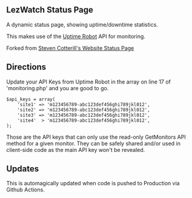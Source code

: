 ## LezWatch Status Page

A dynamic status page, showing uptime/downtime statistics.

This makes use of the [Uptime Robot](https://uptimerobot.com) API for monitoring.

Forked from [Steven Cotterill's Website Status Page](https://github.com/stevie-c91/Website-Status-page)

## Directions

Update your API Keys from Uptime Robot in the array on line 17 of 'monitoring.php' and you are good to go.

```
$api_keys = array(
	'site1' => 'm123456789-abc123def456ghi789jkl012',
	'site2' => 'm123456789-abc123def456ghi789jkl012',
	'site3' => 'm123456789-abc123def456ghi789jkl012',
	'site4'  > 'm123456789-abc123def456ghi789jkl012',
);
```

Those are the API keys that can only use the read-only GetMonitors API method for a given monitor. They can be safely shared and/or used in client-side code as the main API key won't be revealed.

## Updates

This is automagically updated when code is pushed to Production via Github Actions.
